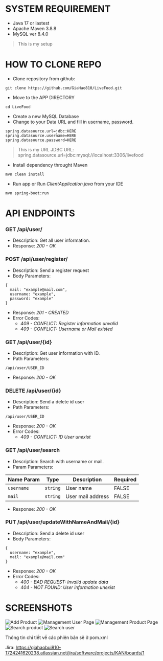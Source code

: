 # SYSTEM REQUIREMENT
- Java 17 or lastest
- Apache Maven 3.8.8
- MySQL ver 8.4.0
> This is my setup

# HOW TO CLONE REPO
- Clone repository from github:
```
git clone https://github.com/GiaHao810/LiveFood.git
```
- Move to the APP DIRECTORY
```
cd LiveFood
```
- Create a new MySQL Database
- Change to your Data URL and fill in username, password.

```
spring.datasource.url=jdbc:HERE
spring.datasource.username=HERE 
spring.datasource.password=HERE
```
> This is my URL JDBC URL: spring.datasource.url=jdbc:mysql://localhost:3306/livefood
- Install dependency throught Maven
```
mvn clean install
```
- Run app or Run *ClientApplication.java* from your IDE
```
mvn spring-boot:run
```
# API ENDPOINTS
### GET /api/user/
- Description: Get all user information.
- Response: *200 - OK*

### POST /api/user/register/
- Description: Send a register request
- Body Parameters:
```
{
  mail: "example@mail.com",
  username: "example",
  password: "example"
}
```
- Response: *201 - CREATED*
- Error Codes:
  - *409 - CONFLICT: Register information unvalid*
  - *409 - CONFLICT: Username or Mail existed*

### GET /api/user/{id}
- Description: Get user information with ID.
- Path Parameters:
```
/api/user/USER_ID
```
- Response: *200 - OK*

### DELETE /api/user/{id}
- Description: Send a delete id user
- Path Parameters:
```
/api/user/USER_ID
```
- Response: *200 - OK*
- Error Codes:
  - *409 - CONFLICT: ID User unexist*

### GET /api/user/search
- Description: Search with username or mail.
- Param Parameters:

| **Name Param**| **Type**  | **Description**   | **Required**   |
|---------------|-----------|-------------------|----------------|
| `username`    | `string`  | User name         | FALSE          |
| `mail`        | `string`  | User mail address | FALSE          |
- Response: *200 - OK*

### PUT /api/user/updateWithNameAndMail/{id}
- Description: Send a delete id user
- Body Parameters:
```
{
  username: "example",
  mail: "example@mail.com"
}
```
- Response: *200 - OK*
- Error Codes:
  - *400 - BAD REQUEST: Invalid update data*
  - *404 - NOT FOUND: User information unexist*
 

# SCREENSHOTS
![Add Product](https://github.com/user-attachments/assets/93fe3131-cc08-40ba-80f9-065c81a2a972)
![Management User Page](https://github.com/user-attachments/assets/591061ca-1b74-4d0d-87f9-53f1e7adc61c)
![Management Product Page](https://github.com/user-attachments/assets/75f5952c-9936-4478-af55-40b915075fa3)
![Search product](https://github.com/user-attachments/assets/cba82446-f3ef-4d3a-b38e-c3155c434818)
![Search user](https://github.com/user-attachments/assets/44a7b6e4-14f8-49ef-88cc-611998408a4c)

Thông tin chi tiết về các phiên bản sẽ ở pom.xml

Jira: https://giahaobui810-1724241620238.atlassian.net/jira/software/projects/KAN/boards/1
